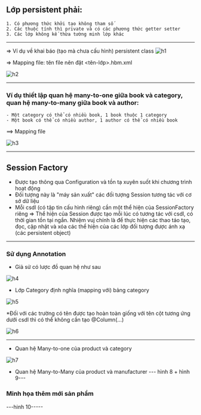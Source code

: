 ## Lớp persistent phải:
	1. Có phương thức khởi tạo không tham số
	2. Các thuộc tính thì private và có các phương thức getter setter
	3. Các lớp không kế thừa tường minh lớp khác
---
=> Ví dụ về khai báo (tạo mà chưa cấu hình) persistent class
![h1](https://user-images.githubusercontent.com/49097311/199010460-352e4458-39a6-44e3-b86e-9f9203bca1c8.PNG)

=> Mapping file: tên file nên đặt <tên-lớp>.hbm.xml

![h2](https://user-images.githubusercontent.com/49097311/199010729-f9eb487f-28a9-4430-923e-4b86f1261a7d.PNG)

---
### Ví dụ thiết lập quan hệ many-to-one giữa book và category, quan hệ many-to-many giữa book và author:
	- Một category có thể có nhiều book, 1 book thuộc 1 category
	- Một book có thể có nhiều author, 1 author có thể có nhiều book
	
==> Mapping file

![h3](https://user-images.githubusercontent.com/49097311/199011103-fe0c8514-09d0-4ffb-abae-edd2ccb13929.PNG)

----
## Session Factory
- Được tạo thông qua Configuration và tồn tạ xuyên suốt khi chương trình hoạt động
- Đối tượng này là "máy sản xuất" các đối tượng Session tương tác với cơ sở dữ liệu
- Mỗi csdl (có tập tin cấu hình riêng) cần một thể hiện của SessionFactory riêng
=> Thể hiện của Session được tạo mỗi lúc có tương tác với csdl, có thời gian tồn tại ngắn. Nhiệm vuj chính là để thực hiện các thao táo tạo, đọc, cập nhật và xóa các thể hiện của các lớp đối tượng được ánh xạ (các persistent object)
-------------------------
### Sử dụng Annotation
- Giả sử có lược đồ quan hệ như sau

![h4](https://user-images.githubusercontent.com/49097311/199011580-47ed2c97-e0b4-436e-8958-c38475a0f7a1.PNG)


- Lớp Category định nghĩa (mapping với) bảng category

![h5](https://user-images.githubusercontent.com/49097311/199011873-8953a0fe-777f-4c19-a712-f4b758b13ba9.PNG)

*Đối với các trường có tên được tạo hoàn toàn giống với tên cột tương ứng dưới csdl thì có thể không cần tạo @Column(...)

![h6](https://user-images.githubusercontent.com/49097311/199408318-0e2374d1-c9ac-4693-a12f-2c1eb0afd430.PNG)

-----
- Quan hệ Many-to-one của product và category

![h7](https://user-images.githubusercontent.com/49097311/199408427-06c2d248-fd7f-44f6-a049-f7478ef92799.PNG)

- Quan hệ Many-to-Many của product và manufacturer
--- hình 8 + hình 9---
### Minh họa thêm mới sản phẩm
---hinh 10-----
 

